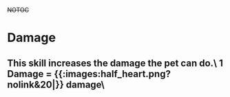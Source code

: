 ~~NOTOC~~
# Damage

This skill increases the damage the pet can do.\\
1 Damage = {{:images:half_heart.png?nolink&20|}} damage\\
----

